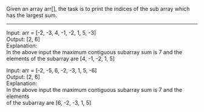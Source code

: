 Given an array arr[], the task is to print the indices of the sub array which has the largest sum.<br>

<hr>

Input: arr = [-2, -3, 4, -1, -2, 1, 5, -3]<br>
Output: [2, 6]<br>
Explanation: <br>
In the above input the maximum contiguous subarray sum is 7 and the elements of the subarray are [4, -1, -2, 1, 5]<br>

Input: arr = [-2, -5, 6, -2, -3, 1, 5, -6] <br>
Output: [2, 6]<br> 
Explanation: <br>
In the above input the maximum contiguous subarray sum is 7 and the elements <br>
of the subarray are [6, -2, -3, 1, 5]
